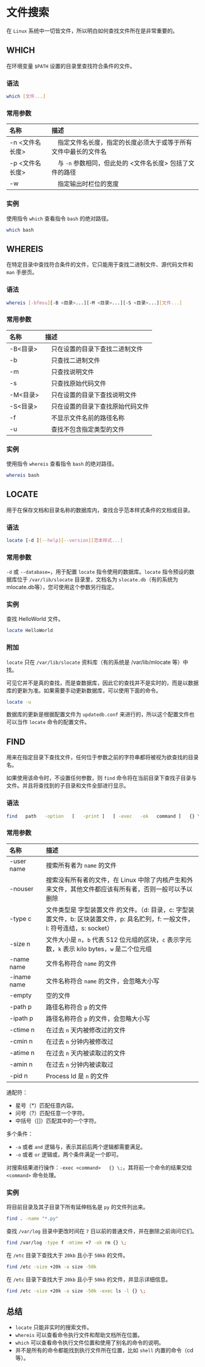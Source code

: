 # 文件搜索

在 `Linux` 系统中一切皆文件，所以明白如何查找文件所在是非常重要的。

<!-- markdownlint-disable MD024 -->

## WHICH

在环境变量 `$PATH` 设置的目录里查找符合条件的文件。

### 语法

```bash
which [文件...]
```

### 常用参数

| 名称 | 描述 |
| :-- | :-- |
| -n <文件名长度> |　指定文件名长度，指定的长度必须大于或等于所有文件中最长的文件名 |
| -p <文件名长度> |　与 `-n` 参数相同，但此处的 <文件名长度> 包括了文件的路径 |
| -w |　指定输出时栏位的宽度 |

### 实例

使用指令 `which` 查看指令 `bash` 的绝对路径。

```bash
which bash
```

## WHEREIS

在特定目录中查找符合条件的文件，它只能用于查找二进制文件、源代码文件和 `man` 手册页。

### 语法

```bash
whereis [-bfmsu][-B <目录>...][-M <目录>...][-S <目录>...][文件...]
```

### 常用参数

| 名称 | 描述 |
| :-- | :-- |
| -B<目录> |　只在设置的目录下查找二进制文件 |
| -b |　只查找二进制文件 |
| -m |　只查找说明文件 |
| -s |　只查找原始代码文件 |
| -M<目录> |　只在设置的目录下查找说明文件 |
| -S<目录> |　只在设置的目录下查找原始代码文件 |
| -f |　不显示文件名前的路径名称 |
| -u |　查找不包含指定类型的文件 |

### 实例

使用指令 `whereis` 查看指令 `bash` 的绝对路径。

```bash
whereis bash
```

## LOCATE

用于在保存文档和目录名称的数据库内，查找合乎范本样式条件的文档或目录。

### 语法

```bash
locate [-d ][--help][--version][范本样式...]
```

### 常用参数

`-d` 或 `--database=`，用于配置 `locate` 指令使用的数据库。`locate` 指令预设的数据库位于 `/var/lib/slocate` 目录里，文档名为 `slocate.db`（有的系统为 mlocate.db等），您可使用这个参数另行指定。

### 实例

查找 HelloWorld 文件。

```bash
locate HelloWorld
```

### 附加

`locate` 只在 `/var/lib/slocate` 资料库（有的系统是 /var/lib/mlocate 等）中找。

可见它并不是真的查找，而是查数据库，因此它的查找并不是实时的，而是以数据库的更新为准。如果需要手动更新数据库，可以使用下面的命令。

 ```bash
 locate -u
 ```

数据库的更新是根据配置文件为 `updatedb.conf` 来进行的，所以这个配置文件也可以当作 `locate` 命令的配置文件。

## FIND

用来在指定目录下查找文件，任何位于参数之前的字符串都将被视为欲查找的目录名。

如果使用该命令时，不设置任何参数，则 `find` 命令将在当前目录下查找子目录与文件。并且将查找到的子目录和文件全部进行显示。

### 语法

```bash
find   path   -option   [   -print ]   [ -exec   -ok   command ]   {} \;
```

### 常用参数

| 名称 | 描述 |
| :-- | :-- |
| -user　name　| 搜索所有者为 `name` 的文件 |
| -nouser | 搜索没有所有者的文件，在 Linux 中除了内核产生和外来文件，其他文件都应该有所有者，否则一般可以予以删除 |
| -type c | 文件类型是 字型装置文件 的文件。（d: 目录，c: 字型装置文件，b: 区块装置文件，p: 具名贮列，f: 一般文件，l: 符号连结，s: socket） |
| -size n | 文件大小是 `n`，`b` 代表 512 位元组的区块，`c` 表示字元数，`k` 表示 kilo bytes，`w` 是二个位元组 |
| -name name | 文件名称符合 `name` 的文件 |
| -iname name | 文件名称符合 `name` 的文件，会忽略大小写 |
|-empty | 空的文件 |
| -path p | 路径名称符合 `p` 的文件 |
| -ipath p | 路径名称符合 `p` 的文件，会忽略大小写 |
| -ctime n | 在过去 `n` 天内被修改过的文件 |
| -cmin n | 在过去 `n` 分钟内被修改过 |
| -atime n | 在过去 `n` 天内被读取过的文件 |
| -amin n | 在过去 `n` 分钟内被读取过 |
| -pid n | Process Id 是 `n` 的文件 |

通配符：

* 星号（*）匹配任意内容。
* 问号（?）匹配任意一个字符。
* 中括号（[]）匹配其中的一个字符。

多个条件：

* `-a` 或者 `and` 逻辑与，表示其前后两个逻辑都需要满足。
* `-o` 或者 `or` 逻辑或，两个条件满足一个即可。

对搜索结果进行操作：`-exec <command>   {} \;`，其将前一个命令的结果交给 `<command>` 命令处理。

### 实例

将目前目录及其子目录下所有延伸档名是 `py` 的文件列出来。

```bash
find . -name "*.py"
```

查找 `/var/log` 目录中更改时间在 `7` 日以前的普通文件，并在删除之前询问它们。

```bash
find /var/log -type f -mtime +7 -ok rm {} \;
```

在 `/etc` 目录下查找大于 `20kb` 且小于 `50kb` 的文件。

```bash
find /etc -size +20k -a size -50k
```

在 `/etc` 目录下查找大于 `20kb` 且小于 `50kb` 的文件，并显示详细信息。

```bash
find /etc -size +20k -a size -50k -exec ls -l {} \;
```

## 总结

* `locate` 只能非实时的搜索文件。
* `whereis` 可以查看命令执行文件和帮助文档所在位置。
* `which` 可以查看命令执行文件位置和使用了别名的命令的说明。
* 并不是所有的命令都能找到执行文件所在位置，比如 `shell` 内置的命令（cd 等）。
